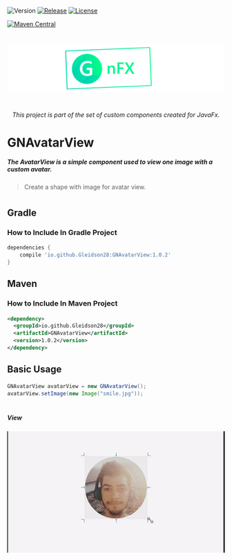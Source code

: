 

![Version](https://img.shields.io/badge/Version-1.0.3-green.svg?style=for-the-badge)
[![Release](https://img.shields.io/badge/Release-v1.0.3--gold-yellow.svg?style=for-the-badge)](https://github.com/Gleidson28/GNAvatarView/releases/tag/1.0)
[![License](https://img.shields.io/github/license/Gleidson28/GNAvatarView.svg?style=for-the-badge)](https://github.com/Gleidson28/GNCarousel/blob/master/LICENSE) 

[![Maven Central](https://img.shields.io/maven-central/v/io.github.Gleidson28/GNAvatarView.svg?style=for-the-badge)](https://search.maven.org/search?q=g:%22io.github.Gleidson28%22%20AND%20a:%22GNAvatarView%22)



<h1></h1>

<p align="center">
  <img src="src/logo.png"  />
</p>

<h1></h1>
<h6 align="center"> This project is part of the set of custom components created for JavaFx. </h6>

<h1></h1>

<h1> GNAvatarView </h1>

<h5 > 
  The AvatarView is a simple component used to view one image with a custom avatar.
 
</h5>

 > Create a shape with image for avatar view.

<h1></h1>

## Gradle
### How to Include In Gradle Project

```groovy
dependencies {
    compile 'io.github.Gleidson28:GNAvatarView:1.0.2'
}
```

## Maven
### How to Include In Maven Project
```xml
<dependency>
  <groupId>io.github.Gleidson28</groupId>
  <artifactId>GNAvatarView</artifactId>
  <version>1.0.2</version>
</dependency>
```

## Basic Usage

```java
GNAvatarView avatarView = new GNAvatarView();
avatarView.setImage(new Image("smile.jpg"));
```

<h1></h1>

<h5>View</h5>

<p align="center"><img src="src/main/resources/gif.gif"/></p>
